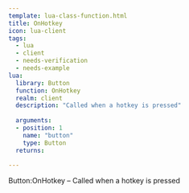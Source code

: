 ```yaml
---
template: lua-class-function.html
title: OnHotkey
icon: lua-client
tags:
  - lua
  - client
  - needs-verification
  - needs-example
lua:
  library: Button
  function: OnHotkey
  realm: client
  description: "Called when a hotkey is pressed"
  
  arguments:
  - position: 1
    name: "button"
    type: Button
  returns:
    
---
```


<div class="lua__search__keywords">
Button:OnHotkey &#x2013; Called when a hotkey is pressed
</div>
